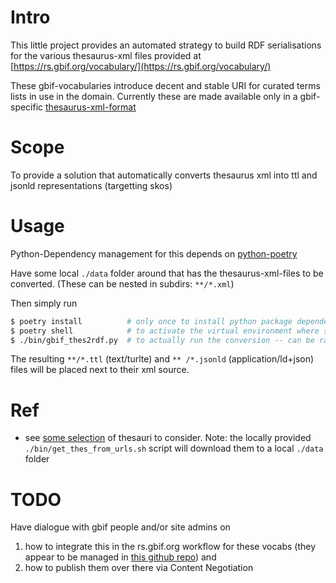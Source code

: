 # Intro

This little project provides an automated strategy to build RDF serialisations for the various thesaurus-xml files provided at [https://rs.gbif.org/vocabulary/](https://rs.gbif.org/vocabulary/)

These gbif-vocabularies introduce decent and stable URI for curated terms lists in use in the domain. 
Currently these are made available only in a gbif-specific [thesaurus-xml-format](http://rs.gbif.org/schema/thesaurus.xsd")


# Scope

To provide a solution that automatically converts thesaurus xml into ttl and jsonld representations (targetting skos)


# Usage

Python-Dependency management for this depends on [python-poetry](https://python-poetry.org/docs/)

Have some local `./data` folder around that has the thesaurus-xml-files to be converted. (These can be nested in subdirs: `**/*.xml`)

Then simply run

```sh
$ poetry install          # only once to install python package dependencies locally ina virtual environment
$ poetry shell            # to activate the virtual environment where said dependencies are available
$ ./bin/gbif_thes2rdf.py  # to actually run the conversion -- can be ran multiple times, will overwrite ttl and jsonld 
```

The resulting `**/*.ttl` (text/turlte) and `** /*.jsonld` (application/ld+json) files will be placed next to their xml source.


# Ref

- see [some selection](urls.txt) of thesauri to consider.
Note: the locally provided `./bin/get_thes_from_urls.sh` script will download them to a local `./data` folder


# TODO

Have dialogue with gbif people and/or site admins on 
1. how to integrate this in the rs.gbif.org workflow for these vocabs (they appear to be managed in [this github repo](https://github.com/gbif/rs.gbif.org/ )) and 
2. how to publish them over there via Content Negotiation

